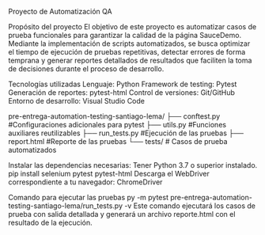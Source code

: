 Proyecto de Automatización QA

Propósito del proyecto El objetivo de este proyecto es automatizar casos de prueba funcionales para garantizar la calidad de la página SauceDemo. Mediante la implementación de scripts automatizados, se busca optimizar el tiempo de ejecución de pruebas repetitivas, detectar errores de forma temprana y generar reportes detallados de resultados que faciliten la toma de decisiones durante el proceso de desarrollo.

Tecnologías utilizadas Lenguaje: Python Framework de testing: Pytest Generación de reportes: pytest-html Control de versiones: Git/GitHub Entorno de desarrollo: Visual Studio Code

pre-entrega-automation-testing-santiago-lema/ ├── conftest.py #Configuraciones adicionales para pytest ├── utils.py #Funciones auxiliares reutilizables ├── run_tests.py #Ejecución de las pruebas ├── report.html #Reporte de las pruebas └── tests/ # Casos de prueba automatizados

Instalar las dependencias necesarias: Tener Python 3.7 o superior instalado. pip install selenium pytest pytest-html Descarga el WebDriver correspondiente a tu navegador: ChromeDriver

Comando para ejecutar las pruebas py -m pytest pre-entrega-automation-testing-santiago-lema/run_tests.py -v
Este comando ejecutará los casos de prueba con salida detallada y generará un archivo reporte.html con el resultado de la ejecución.
